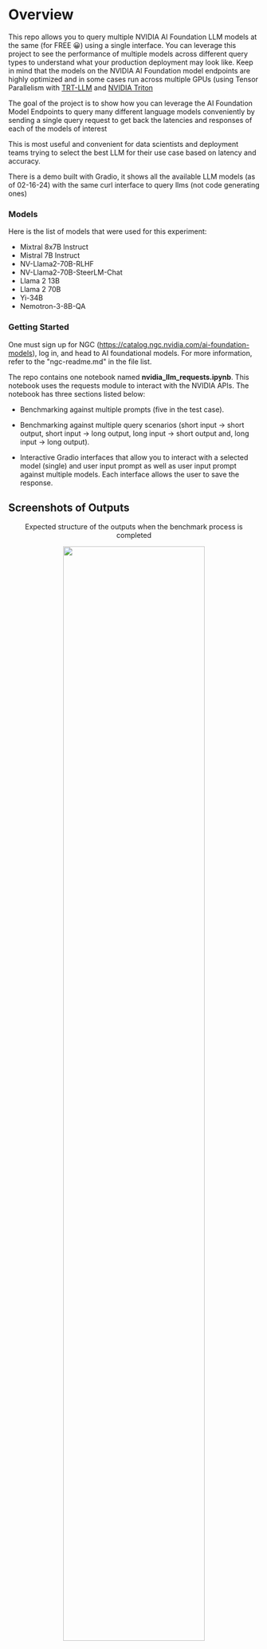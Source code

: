 # Overview
This repo allows you to query multiple NVIDIA AI Foundation LLM models at the same (for FREE 😀) using a single interface. You can leverage this project to see the performance of multiple models across different query types to understand what your production deployment may look like. Keep in mind that the models on the NVIDIA AI Foundation model endpoints are highly optimized and in some cases run across multiple GPUs (using Tensor Parallelism with [TRT-LLM](https://github.com/NVIDIA/TensorRT-LLM) and [NVIDIA Triton](https://github.com/triton-inference-server/server)  

The goal of the project is to show how you can leverage the AI Foundation Model Endpoints to query many different language models conveniently by sending a single query request to get back the latencies and responses of each of the models of interest

This is most useful and convenient for data scientists and deployment teams trying to select the best LLM for their use case based on latency and accuracy. 

There is a demo built with Gradio, it shows all the available LLM models (as of 02-16-24) with the same curl interface to query llms (not code generating ones) 

### Models
Here is the list of models that were used for this experiment:
   - Mixtral 8x7B Instruct
   - Mistral 7B Instruct
   - NV-Llama2-70B-RLHF
   - NV-Llama2-70B-SteerLM-Chat
   - Llama 2 13B
   - Llama 2 70B
   - Yi-34B
   - Nemotron-3-8B-QA

### Getting Started

One must sign up for NGC (https://catalog.ngc.nvidia.com/ai-foundation-models), log in, and head to AI foundational models.
For more information, refer to the "ngc-readme.md" in the file list.

The repo contains one notebook named **nvidia_llm_requests.ipynb**. This notebook uses the requests module to interact with the NVIDIA APIs. The notebook has three sections listed below:

   * Benchmarking against multiple prompts (five in the test case).

   * Benchmarking against multiple query scenarios (short input -> short output, short input -> long output, long input -> short output and, long input -> long output).

   * Interactive Gradio interfaces that allow you to interact with a selected model (single) and user input prompt as well as user input prompt against multiple models. Each interface allows the user to save the response. 

## Screenshots of Outputs
<p align="center">Expected structure of the outputs when the benchmark process is completed</p>
<p align="center" width="100%">
   <img width="75%" src="https://github.com/jmoyou2011/nvidia-llm-compare/blob/main/screenshots/llm-results.png">
</p>

<p align="center" width="100%">
   <img width="75%" src="https://github.com/jmoyou2011/nvidia-llm-compare/blob/main/screenshots/benchmark-llms.png">
</p>

<p align="center">Gradio Interface where a user can select a model and enter a prompt to return a generated message.</p>
<p align="center" width="100%">
   <img width="75%" src="https://github.com/jmoyou2011/nvidia-llm-compare/blob/main/screenshots/single-model-call.png">
</p>

<p align="center">Gradio Interface where a user can enter a prompt to return the models' response time in ascending order.</p>
<p align="center" width="100%">
   <img width="75%" src="https://github.com/jmoyou2011/nvidia-llm-compare/blob/main/screenshots/nvidia-multi-model-llm.png">
</p>

<p align="center">Scatter plot showing response time in seconds vs number of input tokens across all the models tested.</p>
<p align="center" width="100%">
   <img width="75%" src="https://github.com/jmoyou2011/nvidia-llm-compare/blob/main/screenshots/response_time-vs-in_tokens-all.png">
</p>

<p align="center">Scatter plot showing response time in seconds vs number of output tokens across all the models tested.</p>
<p align="center" width="100%">
   <img width="75%" src="https://github.com/jmoyou2011/nvidia-llm-compare/blob/main/screenshots/response_time-vs-out_tokens-all.png">
</p>

<p align="center">Scatter subplot showing response time in seconds vs number of input tokens for each scenario.</p>
<p align="center" width="100%">
   <img width="75%" src="https://github.com/jmoyou2011/nvidia-llm-compare/blob/main/screenshots/response_time-vs-in_tokens-subplots.png">
</p>

<p align="center">Scatter subplot showing response time in seconds vs number of output tokens for each scenario.</p>
<p align="center" width="100%">
   <img width="75%" src="https://github.com/jmoyou2011/nvidia-llm-compare/blob/main/screenshots/response_time-vs-out_tokens-subplots.png">
</p>


### Additional Work

1. Extend this work performance to other types of models on the NVIDIA AI Foundation Models catalog. This was a strict text-to-text model comparison where the model payloads were of the same/similar structure.

2. Leverage libraries such as async to send off requests simultaneously. Not sure if multiple concurrent requests from the same key will be denied. TBD.

3. Extend the functionality to evaluate the metrics of each LLM for accuracy to different topics. Each request gives back a text response. Evaluating the speed of an LLM is easy, but accuracy is not and it is very dependent on the use case. Possibly leverage [AlpacaEval](https://github.com/tatsu-lab/alpaca_eval)

